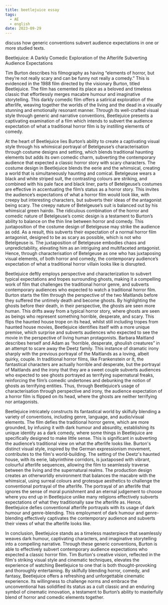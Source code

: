 ```yaml
---
title: beetlejuice essay
tags:
  - AE
  - english
date: 2023-09-29
---
```

discuss how generic conventions subvert audience expectations in one or more studied texts.

Beetlejuice: A Darkly Comedic Exploration of the Afterlife Subverting Audience Expectations

Tim Burton describes his filmography as having “elements of horror, but they’re not really scary and can be funny not really a comedy.” This is evidenced in the 1988 film directed by the visionary Burton, titled Beetlejuice. The film has cemented its place as a beloved and timeless classic that effortlessly merges macabre humour and imaginative storytelling. This darkly comedic film offers a satirical exploration of the afterlife, weaving together the worlds of the living and the dead in a visually stunning and emotionally resonant manner. Through its well-crafted visual style through generic and narrative conventions, Beetlejuice presents a captivating examination of a film which intends to subvert the audience expectation of what a traditional horror film is by instilling elements of comedy.

At the heart of Beetlejuice lies Burton’s ability to create a captivating visual style through his whimsical portrayal of Betelgeuse’s characterisation through costume designs and setting, which blends traditional haunting elements but adds its own comedic charm, subverting the contemporary audience that expected a classic horror story with scary characters. The costume design in Beetlejuice blends the eerie and the whimsical, creating a world that is simultaneously haunting and comical. Betelgeuse wears a black and white striped suit, the contrasting colours are striking, and combined with his pale face and black liner, parts of Betelgeuse’s costumes are effective in accentuating the film’s status as a horror story. This invites the audience’s expectations of what a horror film would look like, with creepy but interesting characters, but subverts their ideas of the antagonist being scary. The creepy nature of Betelgeuse’s suit is balanced out by his whimsical green hairdo. The ridiculous combination of the horror and comedic nature of Betelgeuse’s comic design is a testament to Burton’s ability to balance on the thin line between horror and comedy. This juxtaposition of the costume design of Betelgeuse may strike the audience as odd. As a result, this subverts their expectation of a normal horror film antagonist, designed to be as scary as possible, which is not who Betelgeuse is. The juxtaposition of Betelgeuse embodies chaos and unpredictability, elevating him as an intriguing and multifaceted antagonist. Hence, through characterisation of Betelgeuse as one who has juxtaposing visual elements, of both horror and comedy, the contemporary audience’s expectation of what a traditional horror villain looks like is disrupted.

Beetlejuice deftly employs perspective and characterization to subvert typical expectations and tropes surrounding ghosts, making it a compelling work of film that challenges the traditional horror genre, and subverts contemporary audiences who expected to watch a traditional horror film. Burton starts the film through the perspective of the two Maitlands before they suffered the untimely death and become ghosts. By highlighting the ghosts before their death, in their perspective, the ghosts are seen more human. This drifts away from a typical horror story, where ghosts are seen as beings who represent something horrible, desperate, and scary. This flips the haunted house trope on its head, whilst still including tropes from haunted house movies, Beetlejuice identifies itself with a more unique premise, which surprise and subverts audiences who expected to see the movie in the perspective of living human protagonists. Barbara Maitland describes herself and Adam as “horrible, desperate, ghoulish creatures” in an attempt to scare away the Deetz family. This instance of dramatic irony sharply with the previous portrayal of the Maitlands as a loving, albeit quirky, couple. In traditional horror films, like Frankenstein or It, the fantastical characters are actually horrible and desperate, but the portrayal of Maitlands and the irony that they are a sweet couple subverts audiences who expected to see ghosts portrayed as terrifying supernatural freaks, reinforcing the film’s comedic undertones and debunking the notion of ghosts as terrifying entities. Thus, through Beetlejuice’s usage of characterisation through perspective and irony, the audience expectation of a horror film is flipped on its head, where the ghosts are neither terrifying nor antagonists.

Beetlejuice intricately constructs its fantastical world by skilfully blending a variety of conventions, including genre, language, and audio/visual elements. The film defies the traditional horror genre, which are more grounded, by infusing it with dark humour and absurdity, establishing its unique identity as a dark comedy, where some things in Beetlejuice are specifically designed to make little sense. This is significant in subverting the audience’s traditional view on what the afterlife looks like. Burton's distinct visual style, inspired by the German expressionism movement, contributes to the film's world-building. The setting of the Deetz's haunted house, with its eerie, labyrinthine corridors, is juxtaposed with vibrant, colourful afterlife sequences, allowing the film to seamlessly traverse between the living and the supernatural realms. The production design creates an otherworldly environment that balances the macabre with the whimsical, using surreal colours and grotesque aesthetics to challenge the conventional portrayal of the afterlife. The portrayal of an afterlife that ignores the sense of moral punishment and an eternal judgement to choose where you end up in Beetlejuice unlike many religions effectively subverts expectations of what they traditionally saw the afterlife as. Hence, Beetlejuice defies conventional afterlife portrayals with its usage of dark humour and genre-blending. This employment of dark humour and genre-blending effectively captivates the contemporary audience and subverts their views of what the afterlife looks like.

In conclusion, Beetlejuice stands as a timeless masterpiece that seamlessly weaves dark humour, captivating characters, and imaginative storytelling into a compelling narrative. Through these generic conventions, Burton is able to effectively subvert contemporary audience expectations who expected a classic horror film. Tim Burton's creative vision, reflected in the film's striking visual style and cinematic techniques, elevates the experience of watching Beetlejuice to one that is both thought-provoking and thoroughly entertaining. By skilfully blending horror, comedy, and fantasy, Beetlejuice offers a refreshing and unforgettable cinematic experience. Its willingness to challenge norms and embrace the unconventional has solidified its status as a cult classic and an enduring symbol of cinematic innovation, a testament to Burton’s ability to masterfully blend of horror and comedic elements together.